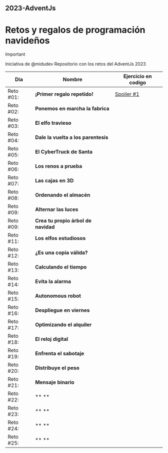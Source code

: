 ## 2023-AdventJs
# Retos y regalos de programación navideños

> [!IMPORTANT]
> Iniciativa de @midudev
> Repositorio con los retos del AdventJs 2023

| Dia     | Nombre | Ejercicio en codigo |
| ---      | ---       | ---  |
| Reto #01: | **¡Primer regalo repetido!** | [Spoiler #1](https://github.com/ztevenx100/2023-AdventJs/blob/main/Day%2001/Reto01.js) |
| Reto #02: | **Ponemos en marcha la fabrica** |  |
| Reto #03: | **El elfo travieso** |  |
| Reto #04: | **Dale la vuelta a los parentesis** |  |
| Reto #05: | **El CyberTruck de Santa** |  |
| Reto #06: | **Los renos a prueba** |  |
| Reto #07: | **Las cajas en 3D** |  |
| Reto #08: | **Ordenando el almacén** |  |
| Reto #09: | **Alternar las luces** |  |
| Reto #09: | **Crea tu propio árbol de navidad** |  |
| Reto #11: | **Los elfos estudiosos** |  |
| Reto #12: | **¿Es una copia válida?** |  |
| Reto #13: | **Calculando el tiempo** |  |
| Reto #14: | **Evita la alarma** |  |
| Reto #15: | **Autonomous robot** |  |
| Reto #16: | **Despliegue en viernes** |  |
| Reto #17: | **Optimizando el alquiler** |  |
| Reto #18: | **El reloj digital** |  |
| Reto #19: | **Enfrenta el sabotaje** |  |
| Reto #20: | **Distribuye el peso** |  |
| Reto #21: | **Mensaje binario** |  |
| Reto #22: | ** ** |  |
| Reto #23: | ** ** |  |
| Reto #24: | ** ** |  |
| Reto #25: | ** ** |  |
